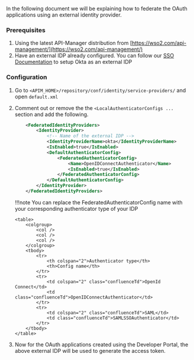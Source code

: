 
In the following document we will be explaining how to federate the OAuth applications using an external identity provider.

### Prerequisites
1. Using the latest API-Manager distribution from [https://wso2.com/api-management/](https://wso2.com/api-management/)
2. Have an external IDP already configured. You can follow our [SSO Documentation]({{base_path}}/install-and-setup/setup/sso/okta-as-an-external-idp-using-oidc) to setup Okta as an external IDP

### Configuration

1. Go to ```<APIM_HOME>/repository/conf/identity/service-providers/``` and open ```default.xml```
2.  Comment out or remove the the ```<LocalAuthenticatorConfigs ...``` section and add the following. 
    ```xml
        <FederatedIdentityProviders>
            <IdentityProvider>
                <!-- Name of the external IDP -->
                <IdentityProviderName>okta</IdentityProviderName>
                <IsEnabled>true</IsEnabled>
                <DefaultAuthenticatorConfig>
                    <FederatedAuthenticatorConfig>
                        <Name>OpenIDConnectAuthenticator</Name>
                        <IsEnabled>true</IsEnabled>
                    </FederatedAuthenticatorConfig>
                </DefaultAuthenticatorConfig>
            </IdentityProvider>
        </FederatedIdentityProviders>
    ```   

    !!!note
        You can replace the FederatedAuthenticatorConfig name with your corresponding authenticator type of your IDP

        <table>
            <colgroup>
                <col />
                <col />
                <col />
            </colgroup>
            <tbody>
                <tr>
                    <th colspan="2">Authenticator type</th>
                    <th>Config name</th>
                </tr>
                <tr>
                    <td colspan="2" class="confluenceTd">OpenId Connect</td>
                    <td class="confluenceTd">OpenIDConnectAuthenticator</td>
                </tr>
                <tr>
                    <td colspan="2" class="confluenceTd">SAML</td>
                    <td class="confluenceTd">SAMLSSOAuthenticator</td>
                </tr>
            </tbody>
        </table>         

3. Now for the OAuth applications created using the Developer Portal, the above external IDP will be used to generate the access token.
